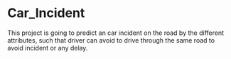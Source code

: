 # Car_Incident
This project is going to predict an car incident on the road by the different attributes, such that driver can avoid to drive through the same road to avoid incident or any delay.
